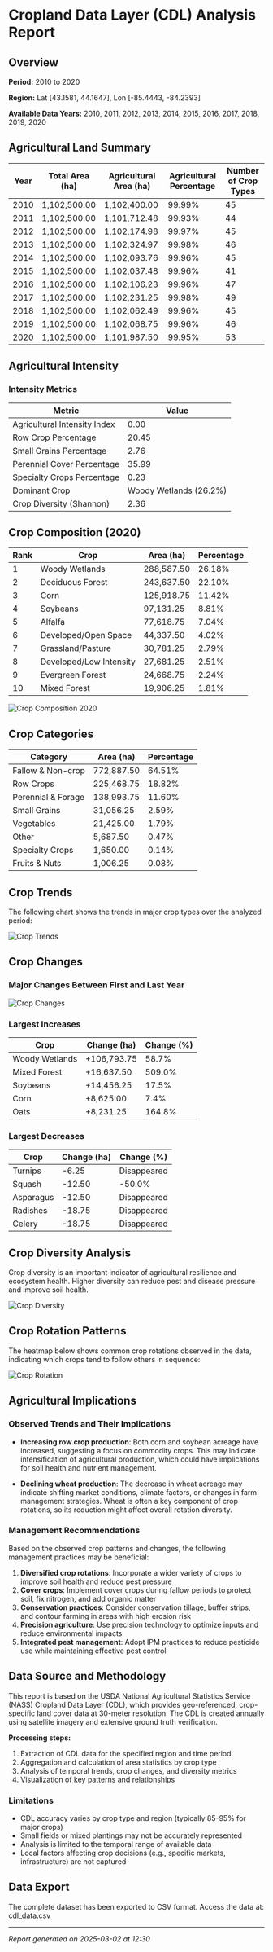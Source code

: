 # Cropland Data Layer (CDL) Analysis Report

## Overview

**Period:** 2010 to 2020

**Region:** Lat [43.1581, 44.1647], Lon [-85.4443, -84.2393]

**Available Data Years:** 2010, 2011, 2012, 2013, 2014, 2015, 2016, 2017, 2018, 2019, 2020

## Agricultural Land Summary

| Year | Total Area (ha) | Agricultural Area (ha) | Agricultural Percentage | Number of Crop Types |
|------|----------------|------------------------|-------------------------|---------------------|
| 2010 | 1,102,500.00 | 1,102,400.00 | 99.99% | 45 |
| 2011 | 1,102,500.00 | 1,101,712.48 | 99.93% | 44 |
| 2012 | 1,102,500.00 | 1,102,174.98 | 99.97% | 45 |
| 2013 | 1,102,500.00 | 1,102,324.97 | 99.98% | 46 |
| 2014 | 1,102,500.00 | 1,102,093.76 | 99.96% | 45 |
| 2015 | 1,102,500.00 | 1,102,037.48 | 99.96% | 41 |
| 2016 | 1,102,500.00 | 1,102,106.23 | 99.96% | 47 |
| 2017 | 1,102,500.00 | 1,102,231.25 | 99.98% | 49 |
| 2018 | 1,102,500.00 | 1,102,062.49 | 99.96% | 45 |
| 2019 | 1,102,500.00 | 1,102,068.75 | 99.96% | 46 |
| 2020 | 1,102,500.00 | 1,101,987.50 | 99.95% | 53 |

## Agricultural Intensity

### Intensity Metrics

| Metric | Value |
|--------|------|
| Agricultural Intensity Index | 0.00 |
| Row Crop Percentage | 20.45 |
| Small Grains Percentage | 2.76 |
| Perennial Cover Percentage | 35.99 |
| Specialty Crops Percentage | 0.23 |
| Dominant Crop | Woody Wetlands (26.2%) |
| Crop Diversity (Shannon) | 2.36 |

## Crop Composition (2020)

| Rank | Crop | Area (ha) | Percentage |
|------|------|-----------|------------|
| 1 | Woody Wetlands | 288,587.50 | 26.18% |
| 2 | Deciduous Forest | 243,637.50 | 22.10% |
| 3 | Corn | 125,918.75 | 11.42% |
| 4 | Soybeans | 97,131.25 | 8.81% |
| 5 | Alfalfa | 77,618.75 | 7.04% |
| 6 | Developed/Open Space | 44,337.50 | 4.02% |
| 7 |  Grassland/Pasture | 30,781.25 | 2.79% |
| 8 | Developed/Low Intensity | 27,681.25 | 2.51% |
| 9 | Evergreen Forest | 24,668.75 | 2.24% |
| 10 | Mixed Forest | 19,906.25 | 1.81% |

![Crop Composition 2020](cdl_composition.png)

## Crop Categories

| Category | Area (ha) | Percentage |
|----------|-----------|------------|
| Fallow & Non-crop | 772,887.50 | 64.51% |
| Row Crops | 225,468.75 | 18.82% |
| Perennial & Forage | 138,993.75 | 11.60% |
| Small Grains | 31,056.25 | 2.59% |
| Vegetables | 21,425.00 | 1.79% |
| Other | 5,687.50 | 0.47% |
| Specialty Crops | 1,650.00 | 0.14% |
| Fruits & Nuts | 1,006.25 | 0.08% |

## Crop Trends

The following chart shows the trends in major crop types over the analyzed period:

![Crop Trends](cdl_trends.png)

## Crop Changes

### Major Changes Between First and Last Year

![Crop Changes](cdl_changes.png)

### Largest Increases

| Crop | Change (ha) | Change (%) |
|------|------------|------------|
| Woody Wetlands | +106,793.75 | 58.7% |
| Mixed Forest | +16,637.50 | 509.0% |
| Soybeans | +14,456.25 | 17.5% |
| Corn | +8,625.00 | 7.4% |
| Oats | +8,231.25 | 164.8% |

### Largest Decreases

| Crop | Change (ha) | Change (%) |
|------|------------|------------|
| Turnips | -6.25 | Disappeared |
| Squash | -12.50 | -50.0% |
| Asparagus | -12.50 | Disappeared |
| Radishes | -18.75 | Disappeared |
| Celery | -18.75 | Disappeared |

## Crop Diversity Analysis

Crop diversity is an important indicator of agricultural resilience and ecosystem health. Higher diversity can reduce pest and disease pressure and improve soil health.

![Crop Diversity](cdl_diversity.png)

## Crop Rotation Patterns

The heatmap below shows common crop rotations observed in the data, indicating which crops tend to follow others in sequence:

![Crop Rotation](cdl_rotation.png)

## Agricultural Implications

### Observed Trends and Their Implications

- **Increasing row crop production**: Both corn and soybean acreage have increased, suggesting a focus on commodity crops. This may indicate intensification of agricultural production, which could have implications for soil health and nutrient management.

- **Declining wheat production**: The decrease in wheat acreage may indicate shifting market conditions, climate factors, or changes in farm management strategies. Wheat is often a key component of crop rotations, so its reduction might affect overall rotation diversity.

### Management Recommendations

Based on the observed crop patterns and changes, the following management practices may be beneficial:

1. **Diversified crop rotations**: Incorporate a wider variety of crops to improve soil health and reduce pest pressure
2. **Cover crops**: Implement cover crops during fallow periods to protect soil, fix nitrogen, and add organic matter
3. **Conservation practices**: Consider conservation tillage, buffer strips, and contour farming in areas with high erosion risk
4. **Precision agriculture**: Use precision technology to optimize inputs and reduce environmental impacts
5. **Integrated pest management**: Adopt IPM practices to reduce pesticide use while maintaining effective pest control

## Data Source and Methodology

This report is based on the USDA National Agricultural Statistics Service (NASS) Cropland Data Layer (CDL), which provides geo-referenced, crop-specific land cover data at 30-meter resolution. The CDL is created annually using satellite imagery and extensive ground truth verification.

**Processing steps:**

1. Extraction of CDL data for the specified region and time period
2. Aggregation and calculation of area statistics by crop type
3. Analysis of temporal trends, crop changes, and diversity metrics
4. Visualization of key patterns and relationships

### Limitations

- CDL accuracy varies by crop type and region (typically 85-95% for major crops)
- Small fields or mixed plantings may not be accurately represented
- Analysis is limited to the temporal range of available data
- Local factors affecting crop decisions (e.g., specific markets, infrastructure) are not captured

## Data Export

The complete dataset has been exported to CSV format. Access the data at: [cdl_data.csv](cdl_data.csv)

---

*Report generated on 2025-03-02 at 12:30*
